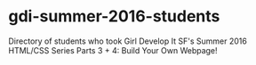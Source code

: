 # gdi-summer-2016-students

Directory of students who took Girl Develop It SF's Summer 2016 HTML/CSS Series Parts 3 + 4: Build Your Own Webpage!
